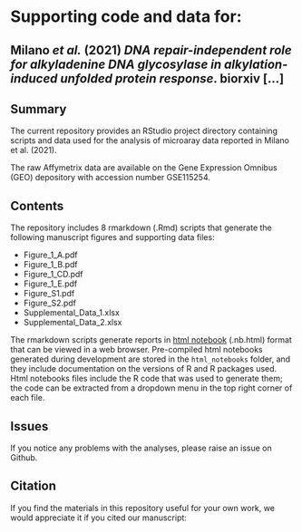 # Supporting code and data for:  
## Milano *et al.* (2021) *DNA repair-independent role for alkyladenine DNA glycosylase in alkylation-induced unfolded protein response*. biorxiv [...]  

## Summary  

The current repository provides an RStudio project directory containing scripts and data used for the analysis of microaray data reported in Milano et al. (2021).  

The raw Affymetrix data are available on the Gene Expression Omnibus (GEO) depository with accession number GSE115254.  


## Contents  
The repository includes 8 rmarkdown (.Rmd) scripts that generate the following manuscript figures and supporting data files:  

* Figure_1_A.pdf  
* Figure_1_B.pdf  
* Figure_1_CD.pdf  
* Figure_1_E.pdf  
* Figure_S1.pdf  
* Figure_S2.pdf  
* Supplemental_Data_1.xlsx  
* Supplemental_Data_2.xlsx  

The rmarkdown scripts generate reports in [html notebook](https://rmarkdown.rstudio.com/r_notebook_format.html) (.nb.html) format that can be viewed in a web browser. Pre-compiled html notebooks generated during development are stored in the `html_notebooks` folder, and they include documentation on the versions of R and R packages used. Html notebooks files include the R code that was used to generate them; the code can be extracted from a dropdown menu in the top right corner of each file.  

## Issues  
If you notice any problems with the analyses, please raise an issue on Github.  

## Citation  
If you find the materials in this repository useful for your own work, we would appreciate it if you cited our manuscript:  
